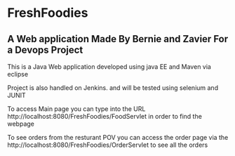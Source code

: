 # FreshFoodies
## A Web application Made By Bernie and Zavier For a Devops Project

This is a Java Web application developed using java EE and Maven via eclipse

Project is also handled on Jenkins. and will be tested using selenium and JUNIT

To access Main page you can type into the URL http://localhost:8080/FreshFoodies/FoodServlet in order to find the webpage

To see orders from the resturant POV you can access the order page via the http://localhost:8080/FreshFoodies/OrderServlet to see all the orders
